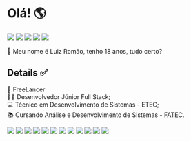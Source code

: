 # Olá! :earth_americas:

[<img src="https://img.shields.io/badge/twitter-%231DA1F2.svg?&style=for-the-badge&logo=twitter&logoColor=white" />](https://twitter.com/romao_L7) [<img src = "https://img.shields.io/badge/instagram-%23E4405F.svg?&style=for-the-badge&logo=instagram&logoColor=white">](https://www.instagram.com/romaol7/) [<img src="https://img.shields.io/badge/GitHub-100000?style=for-the-badge&logo=github&logoColor=white" />](https://github.com/LuizRomao02) [<img src = "https://img.shields.io/badge/LinkedIn-0077B5?style=for-the-badge&logo=linkedin&logoColor=white">](https://www.linkedin.com/in/luiz-rom%C3%A3o-2a78b2174/) [<img src="https://img.shields.io/badge/Telegram-2CA5E0?style=for-the-badge&logo=telegram&logoColor=white" />](https://t.me/LuizHenriqueRomao)
 
:wave: Meu nome é Luiz Romão, tenho 18 anos, tudo certo?    

## Details :white_check_mark:

:briefcase: FreeLancer  
:man_technologist: Desenvolvedor Júnior Full Stack;                       
:computer: Técnico em Desenvolvimento de Sistemas - ETEC;                      
:books: Cursando Análise e Desenvolvimento de Sistemas - FATEC.                                                  

 <img src="https://img.shields.io/badge/HTML5-E34F26?style=for-the-badge&logo=html5&logoColor=white"/> <img src= "https://img.shields.io/badge/CSS3-1572B6?style=for-the-badge&logo=css3&logoColor=white" /> <img src= "https://img.shields.io/badge/JavaScript-F7DF1E?style=for-the-badge&logo=javascript&logoColor=black" /> <img src= "https://img.shields.io/badge/Bootstrap-563D7C?style=for-the-badge&logo=bootstrap&logoColor=white" /> <img src= "https://img.shields.io/badge/PHP-777BB4?style=for-the-badge&logo=php&logoColor=white" /> <img src= "https://img.shields.io/badge/MySQL-00000F?style=for-the-badge&logo=mysql&logoColor=white" /> <img src= "https://img.shields.io/badge/Java-ED8B00?style=for-the-badge&logo=java&logoColor=white" /> <img src= "https://img.shields.io/badge/C%2B%2B-00599C?style=for-the-badge&logo=c%2B%2B&logoColor=white" /> <img src= "https://img.shields.io/badge/Xampp-F37623?style=for-the-badge&logo=xampp&logoColor=white" /> <img src= "https://img.shields.io/badge/Windows-0078D6?style=for-the-badge&logo=windows&logoColor=white" /> <img src= "https://img.shields.io/badge/Eclipse-2C2255?style=for-the-badge&logo=eclipse&logoColor=white" />  <img src= "https://img.shields.io/badge/Visual_Studio_Code-0078D4?style=for-the-badge&logo=visual%20studio%20code&logoColor=white" />
<!-- <img src= "" /> -->

